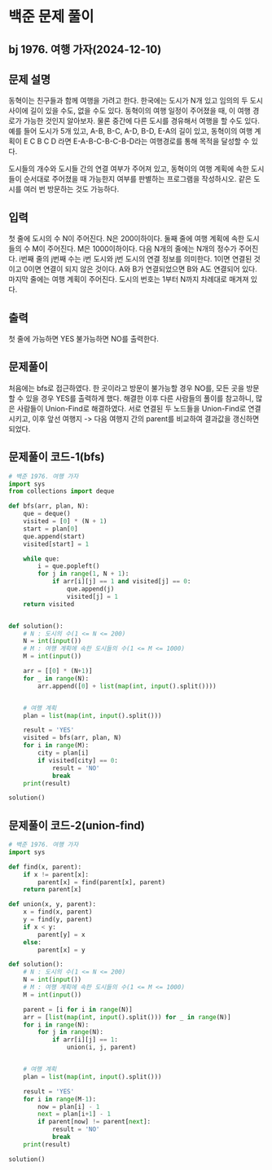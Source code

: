 # 백준 문제 풀이

## bj 1976. 여행 가자(2024-12-10)

## 문제 설명

동혁이는 친구들과 함께 여행을 가려고 한다. 한국에는 도시가 N개 있고 임의의 두 도시 사이에 길이 있을 수도, 없을 수도 있다. 동혁이의 여행 일정이 주어졌을 때, 이 여행 경로가 가능한 것인지 알아보자. 물론 중간에 다른 도시를 경유해서 여행을 할 수도 있다. 예를 들어 도시가 5개 있고, A-B, B-C, A-D, B-D, E-A의 길이 있고, 동혁이의 여행 계획이 E C B C D 라면 E-A-B-C-B-C-B-D라는 여행경로를 통해 목적을 달성할 수 있다.

도시들의 개수와 도시들 간의 연결 여부가 주어져 있고, 동혁이의 여행 계획에 속한 도시들이 순서대로 주어졌을 때 가능한지 여부를 판별하는 프로그램을 작성하시오. 같은 도시를 여러 번 방문하는 것도 가능하다.

## 입력

첫 줄에 도시의 수 N이 주어진다. N은 200이하이다. 둘째 줄에 여행 계획에 속한 도시들의 수 M이 주어진다. M은 1000이하이다. 다음 N개의 줄에는 N개의 정수가 주어진다. i번째 줄의 j번째 수는 i번 도시와 j번 도시의 연결 정보를 의미한다. 1이면 연결된 것이고 0이면 연결이 되지 않은 것이다. A와 B가 연결되었으면 B와 A도 연결되어 있다. 마지막 줄에는 여행 계획이 주어진다. 도시의 번호는 1부터 N까지 차례대로 매겨져 있다.

## 출력

첫 줄에 가능하면 YES 불가능하면 NO를 출력한다.

## 문제풀이

처음에는 bfs로 접근하였다. 한 곳이라고 방문이 불가능할 경우 NO를, 모든 곳을 방문할 수 있을 경우 YES를 출력하게 했다.
해결한 이후 다른 사람들의 풀이를 참고하니, 많은 사람들이 Union-Find로 해결하였다. 서로 연결된 두 노드들을 Union-Find로 연결시키고, 이후 앞선 여행지 -> 다음 여행지 간의 parent를 비교하여 결과값을 갱신하면 되었다.

## 문제풀이 코드-1(bfs)

```python
# 백준 1976. 여행 가자
import sys
from collections import deque

def bfs(arr, plan, N):
    que = deque()
    visited = [0] * (N + 1)
    start = plan[0]
    que.append(start)
    visited[start] = 1

    while que:
        i = que.popleft()
        for j in range(1, N + 1):
            if arr[i][j] == 1 and visited[j] == 0:
                que.append(j)
                visited[j] = 1
    return visited


def solution():
    # N : 도시의 수(1 <= N <= 200)
    N = int(input())
    # M : 여행 계획에 속한 도시들의 수(1 <= M <= 1000)
    M = int(input())

    arr = [[0] * (N+1)]
    for _ in range(N):
        arr.append([0] + list(map(int, input().split())))


    # 여행 계획
    plan = list(map(int, input().split()))

    result = 'YES'
    visited = bfs(arr, plan, N)
    for i in range(M):
        city = plan[i]
        if visited[city] == 0:
            result = 'NO'
            break
    print(result)

solution()
```

## 문제풀이 코드-2(union-find)

```python
# 백준 1976. 여행 가자
import sys

def find(x, parent):
    if x != parent[x]:
        parent[x] = find(parent[x], parent)
    return parent[x]

def union(x, y, parent):
    x = find(x, parent)
    y = find(y, parent)
    if x < y:
        parent[y] = x
    else:
        parent[x] = y

def solution():
    # N : 도시의 수(1 <= N <= 200)
    N = int(input())
    # M : 여행 계획에 속한 도시들의 수(1 <= M <= 1000)
    M = int(input())

    parent = [i for i in range(N)]
    arr = [list(map(int, input().split())) for _ in range(N)]
    for i in range(N):
        for j in range(N):
            if arr[i][j] == 1:
                union(i, j, parent)


    # 여행 계획
    plan = list(map(int, input().split()))

    result = 'YES'
    for i in range(M-1):
        now = plan[i] - 1
        next = plan[i+1] - 1
        if parent[now] != parent[next]:
            result = 'NO'
            break
    print(result)

solution()
```
